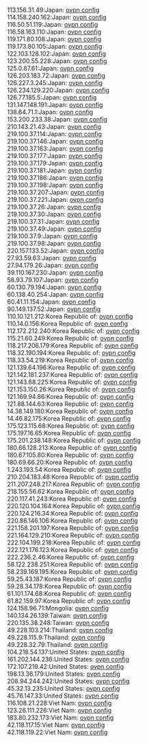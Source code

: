 113.156.31.49:Japan: [ovpn config](vpn/113_156_31_49.ovpn)  
114.158.240.162:Japan: [ovpn config](vpn/114_158_240_162.ovpn)  
116.50.51.119:Japan: [ovpn config](vpn/116_50_51_119.ovpn)  
116.58.163.110:Japan: [ovpn config](vpn/116_58_163_110.ovpn)  
119.171.80.108:Japan: [ovpn config](vpn/119_171_80_108.ovpn)  
119.173.80.105:Japan: [ovpn config](vpn/119_173_80_105.ovpn)  
122.103.128.102:Japan: [ovpn config](vpn/122_103_128_102.ovpn)  
123.200.55.228:Japan: [ovpn config](vpn/123_200_55_228.ovpn)  
125.0.87.61:Japan: [ovpn config](vpn/125_0_87_61.ovpn)  
126.203.183.72:Japan: [ovpn config](vpn/126_203_183_72.ovpn)  
126.227.3.245:Japan: [ovpn config](vpn/126_227_3_245.ovpn)  
126.234.129.220:Japan: [ovpn config](vpn/126_234_129_220.ovpn)  
126.77.185.5:Japan: [ovpn config](vpn/126_77_185_5.ovpn)  
131.147.148.191:Japan: [ovpn config](vpn/131_147_148_191.ovpn)  
138.64.71.1:Japan: [ovpn config](vpn/138_64_71_1.ovpn)  
153.200.233.38:Japan: [ovpn config](vpn/153_200_233_38.ovpn)  
210.143.21.43:Japan: [ovpn config](vpn/210_143_21_43.ovpn)  
219.100.37.114:Japan: [ovpn config](vpn/219_100_37_114.ovpn)  
219.100.37.146:Japan: [ovpn config](vpn/219_100_37_146.ovpn)  
219.100.37.163:Japan: [ovpn config](vpn/219_100_37_163.ovpn)  
219.100.37.177:Japan: [ovpn config](vpn/219_100_37_177.ovpn)  
219.100.37.179:Japan: [ovpn config](vpn/219_100_37_179.ovpn)  
219.100.37.181:Japan: [ovpn config](vpn/219_100_37_181.ovpn)  
219.100.37.186:Japan: [ovpn config](vpn/219_100_37_186.ovpn)  
219.100.37.198:Japan: [ovpn config](vpn/219_100_37_198.ovpn)  
219.100.37.207:Japan: [ovpn config](vpn/219_100_37_207.ovpn)  
219.100.37.221:Japan: [ovpn config](vpn/219_100_37_221.ovpn)  
219.100.37.26:Japan: [ovpn config](vpn/219_100_37_26.ovpn)  
219.100.37.30:Japan: [ovpn config](vpn/219_100_37_30.ovpn)  
219.100.37.31:Japan: [ovpn config](vpn/219_100_37_31.ovpn)  
219.100.37.49:Japan: [ovpn config](vpn/219_100_37_49.ovpn)  
219.100.37.9:Japan: [ovpn config](vpn/219_100_37_9.ovpn)  
219.100.37.98:Japan: [ovpn config](vpn/219_100_37_98.ovpn)  
220.157.133.52:Japan: [ovpn config](vpn/220_157_133_52.ovpn)  
27.93.59.63:Japan: [ovpn config](vpn/27_93_59_63.ovpn)  
27.94.179.26:Japan: [ovpn config](vpn/27_94_179_26.ovpn)  
39.110.167.230:Japan: [ovpn config](vpn/39_110_167_230.ovpn)  
58.93.79.107:Japan: [ovpn config](vpn/58_93_79_107.ovpn)  
60.130.79.194:Japan: [ovpn config](vpn/60_130_79_194.ovpn)  
60.138.40.254:Japan: [ovpn config](vpn/60_138_40_254.ovpn)  
60.41.11.154:Japan: [ovpn config](vpn/60_41_11_154.ovpn)  
90.149.137.52:Japan: [ovpn config](vpn/90_149_137_52.ovpn)  
110.10.121.212:Korea Republic of: [ovpn config](vpn/110_10_121_212.ovpn)  
110.14.0.156:Korea Republic of: [ovpn config](vpn/110_14_0_156.ovpn)  
112.172.212.240:Korea Republic of: [ovpn config](vpn/112_172_212_240.ovpn)  
115.21.60.249:Korea Republic of: [ovpn config](vpn/115_21_60_249.ovpn)  
118.217.206.179:Korea Republic of: [ovpn config](vpn/118_217_206_179.ovpn)  
118.32.190.194:Korea Republic of: [ovpn config](vpn/118_32_190_194.ovpn)  
118.33.54.219:Korea Republic of: [ovpn config](vpn/118_33_54_219.ovpn)  
121.139.64.196:Korea Republic of: [ovpn config](vpn/121_139_64_196.ovpn)  
121.142.181.237:Korea Republic of: [ovpn config](vpn/121_142_181_237.ovpn)  
121.143.68.225:Korea Republic of: [ovpn config](vpn/121_143_68_225.ovpn)  
121.153.150.26:Korea Republic of: [ovpn config](vpn/121_153_150_26.ovpn)  
121.169.94.86:Korea Republic of: [ovpn config](vpn/121_169_94_86.ovpn)  
121.88.144.63:Korea Republic of: [ovpn config](vpn/121_88_144_63.ovpn)  
14.38.149.180:Korea Republic of: [ovpn config](vpn/14_38_149_180.ovpn)  
14.46.82.175:Korea Republic of: [ovpn config](vpn/14_46_82_175.ovpn)  
175.123.115.68:Korea Republic of: [ovpn config](vpn/175_123_115_68.ovpn)  
175.197.16.65:Korea Republic of: [ovpn config](vpn/175_197_16_65.ovpn)  
175.201.238.148:Korea Republic of: [ovpn config](vpn/175_201_238_148.ovpn)  
180.66.128.213:Korea Republic of: [ovpn config](vpn/180_66_128_213.ovpn)  
180.67.105.80:Korea Republic of: [ovpn config](vpn/180_67_105_80.ovpn)  
180.69.66.20:Korea Republic of: [ovpn config](vpn/180_69_66_20.ovpn)  
1.243.193.54:Korea Republic of: [ovpn config](vpn/1_243_193_54.ovpn)  
210.204.183.48:Korea Republic of: [ovpn config](vpn/210_204_183_48.ovpn)  
211.207.248.217:Korea Republic of: [ovpn config](vpn/211_207_248_217.ovpn)  
218.155.56.62:Korea Republic of: [ovpn config](vpn/218_155_56_62.ovpn)  
220.117.41.243:Korea Republic of: [ovpn config](vpn/220_117_41_243.ovpn)  
220.120.104.164:Korea Republic of: [ovpn config](vpn/220_120_104_164.ovpn)  
220.124.216.34:Korea Republic of: [ovpn config](vpn/220_124_216_34.ovpn)  
220.86.146.106:Korea Republic of: [ovpn config](vpn/220_86_146_106.ovpn)  
221.158.201.197:Korea Republic of: [ovpn config](vpn/221_158_201_197.ovpn)  
221.164.129.210:Korea Republic of: [ovpn config](vpn/221_164_129_210.ovpn)  
222.104.199.218:Korea Republic of: [ovpn config](vpn/222_104_199_218.ovpn)  
222.121.176.123:Korea Republic of: [ovpn config](vpn/222_121_176_123.ovpn)  
222.236.2.46:Korea Republic of: [ovpn config](vpn/222_236_2_46.ovpn)  
58.122.238.251:Korea Republic of: [ovpn config](vpn/58_122_238_251.ovpn)  
58.239.169.195:Korea Republic of: [ovpn config](vpn/58_239_169_195.ovpn)  
59.25.43.187:Korea Republic of: [ovpn config](vpn/59_25_43_187.ovpn)  
59.28.34.178:Korea Republic of: [ovpn config](vpn/59_28_34_178.ovpn)  
61.101.174.68:Korea Republic of: [ovpn config](vpn/61_101_174_68.ovpn)  
61.82.159.97:Korea Republic of: [ovpn config](vpn/61_82_159_97.ovpn)  
124.158.96.71:Mongolia: [ovpn config](vpn/124_158_96_71.ovpn)  
140.134.26.139:Taiwan: [ovpn config](vpn/140_134_26_139.ovpn)  
220.135.38.248:Taiwan: [ovpn config](vpn/220_135_38_248.ovpn)  
49.228.103.214:Thailand: [ovpn config](vpn/49_228_103_214.ovpn)  
49.228.115.9:Thailand: [ovpn config](vpn/49_228_115_9.ovpn)  
49.228.32.79:Thailand: [ovpn config](vpn/49_228_32_79.ovpn)  
104.218.54.137:United States: [ovpn config](vpn/104_218_54_137.ovpn)  
161.202.144.236:United States: [ovpn config](vpn/161_202_144_236.ovpn)  
172.107.219.42:United States: [ovpn config](vpn/172_107_219_42.ovpn)  
198.13.36.179:United States: [ovpn config](vpn/198_13_36_179.ovpn)  
208.94.244.242:United States: [ovpn config](vpn/208_94_244_242.ovpn)  
45.32.13.235:United States: [ovpn config](vpn/45_32_13_235.ovpn)  
45.76.147.33:United States: [ovpn config](vpn/45_76_147_33.ovpn)  
116.108.21.228:Viet Nam: [ovpn config](vpn/116_108_21_228.ovpn)  
123.26.111.226:Viet Nam: [ovpn config](vpn/123_26_111_226.ovpn)  
183.80.232.173:Viet Nam: [ovpn config](vpn/183_80_232_173.ovpn)  
42.118.117.15:Viet Nam: [ovpn config](vpn/42_118_117_15.ovpn)  
42.118.119.22:Viet Nam: [ovpn config](vpn/42_118_119_22.ovpn)  
